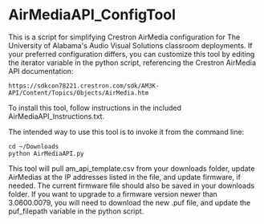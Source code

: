 # AirMediaAPI_ConfigTool
This is a script for simplifying Crestron AirMedia configuration for The University of Alabama's Audio Visual Solutions classroom deployments.
If your preferred configuration differs, you can customize this tool by editing the iterator variable in the python script, referencing the Crestron AirMedia API documentation:

	https://sdkcon78221.crestron.com/sdk/AM3K-API/Content/Topics/Objects/AirMedia.htm

To install this tool, follow instructions in the included AirMediaAPI_Instructions.txt.

The intended way to use this tool is to invoke it from the command line:
	
	cd ~/Downloads
	python AirMediaAPI.py

This tool will pull am_api_template.csv from your downloads folder, update AirMedias at the IP addresses listed in the file, and update firmware, if needed.
The current firmware file should also be saved in your downloads folder.
If you want to upgrade to a firmware version newer than 3.0600.0079, you will need to download the new .puf file, and update the puf_filepath variable in the python script.

